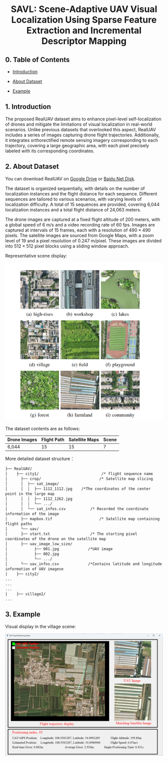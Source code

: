 <h1 align="center"> SAVL: Scene-Adaptive UAV Visual Localization Using Sparse Feature Extraction and Incremental Descriptor Mapping </h1>


## 0. Table of Contents

* [Introduction](#1-introduction)

* [About Dataset](#2-about-dataset)

* [Example](#3-example)

  

## 1. Introduction

The proposed RealUAV dataset aims to enhance pixel-level self-localization of drones and mitigate the limitations of visual localization in real-world scenarios. Unlike previous datasets that overlooked this aspect, RealUAV includes a series of images capturing drone flight trajectories. Additionally, it integrates orthorectified remote sensing imagery corresponding to each trajectory, covering a large geographic area, with each pixel precisely labeled with its corresponding coordinates.

## 2. About Dataset

You can download RealUAV  on [Google Drive](https://drive.google.com/file/d/1lLf2vs6OhOiA5KMhp3VYnm5dtUTOffam/view?usp=sharing) or [Baidu Net Disk](https://pan.baidu.com/s/13zgbP3Kjk1FDfZ47fBaC0g?pwd=rsai ).

The dataset is organized sequentially, with details on the number of localization instances and the flight distance for each sequence. Different sequences are tailored to various scenarios, with varying levels of localization difficulty. A total of 15 sequences are provided, covering 6,044 localization instances and a total flight distance of 24,063 meters.

The drone images are captured at a fixed flight altitude of 200 meters, with a global speed of 6 m/s and a video recording rate of 60 fps. Images are captured at intervals of 15 frames, each with a resolution of $490 \times 490$ pixels. The satellite images are sourced from Google Maps, with a zoom level of 19 and a pixel resolution of 0.247 m/pixel. These images are divided into $512 \times 512$ pixel blocks using a sliding window approach.

Representative scene display:

<img src="assets/image-20250210095028344.png" alt="image-20250210095028344" style="zoom: 67%;" />

The dataset contents are as follows:

| Drone Images | Flight Path | Satellite Maps | Scene |
| ------------ | ----------- | -------------- | ------------- |
| 6,044        | 15          | 15             |7|


More detailed dataset structure：

```
├── RealUAV/
|    ├── city1/                            /* flight sequence name
│      ├── crop/                          /* Satellite map slicing
│      │  ├── sat_image/
│      │  │  ├── 1112_1112.jpg    /*The coordinates of the center point in the large map
│      │  │  ├── 1112_1262.jpg
│      │  │  └── .../
│      │  └── sat_infos.csv           /* Recorded the coordinate information of the image
│      ├── mapbox.tif                     /* Satellite map containing flight paths
│      └── uav/
│      ├── start.txt                  /* The starting pixel coordinates of the drone on the satellite map
│      ├── uav_image_low_size/
│            ├── 001.jpg             /*UAV image
│            ├── 002.jpg
│            └── .../
│      └── uav_infos.csv             /*Contains latitude and longitude information of UAV imagese
|    ├── city2/                            
...
...
...
|    ├── village2/  
...
```

## 3. Example

Visual display in the village scene:

![image-20250210154847691](assets/image-20250210154847691.png)
